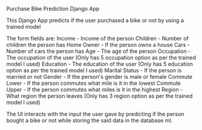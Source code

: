 Purchase Bike Prediction Django App

This Django App predicts if the user purchased a bike or not by using a trained model

The form fields are:
Income - Income of the person
Children - Number of children the person has
Home Owner - If the person owns a house
Cars - Number of cars the person has
Age - The age of the person
Occupation - The occupation of the user (Only has 5 occupation option as per the trained model I used)
Education - The education of the user (Only has 5 education option as per the trained model I used)
Marital Status - If the person is married or not
Gender - If the person's gender is male or female
Commute Lower - If the person commutes what mile is it in the lowest
Commute Upper - If the person commutes what miles is it in the highest
Region - What region the person leaves (Only has 3 region option as per the trained model I used)

The UI interacts with the input the user gave by predicting if the person bought a bike or not 
while storing the said data in the database ml. 
